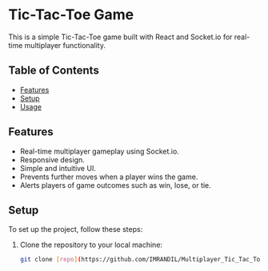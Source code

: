 # Tic-Tac-Toe Game

This is a simple Tic-Tac-Toe game built with React and Socket.io for real-time multiplayer functionality.

## Table of Contents

- [Features](#features)
- [Setup](#setup)
- [Usage](#usage)

## Features

- Real-time multiplayer gameplay using Socket.io.
- Responsive design.
- Simple and intuitive UI.
- Prevents further moves when a player wins the game.
- Alerts players of game outcomes such as win, lose, or tie.

## Setup

To set up the project, follow these steps:

1. Clone the repository to your local machine:

   ```bash
   git clone [repo](https://github.com/IMRANDIL/Multiplayer_Tic_Tac_Toe.git)

